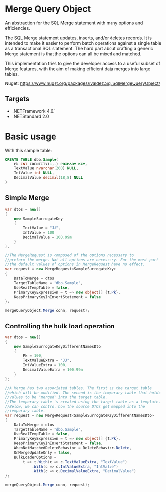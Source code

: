 Merge Query Object
===============
An abstraction for the SQL Merge statement with many options and efficiencies.

The SQL Merge statement updates, inserts, and/or deletes records. It is intended to make it easier to perform batch operations against a single table as a transactional SQL statement. The hard part about crafting a generic Merge statement is that the options can all be mixed and matched. 

This implementation tries to give the developer access to a useful subset of Merge features, with the aim of making efficient data merges into large tables. 

Nuget: https://www.nuget.org/packages/ivaldez.Sql.SqlMergeQueryObject/

## Targets

* .NETFramework 4.6.1
* .NETStandard 2.0

# Basic usage

With this sample table:

```sql
CREATE TABLE dbo.Sample(
    Pk INT IDENTITY(1,1) PRIMARY KEY,
    TextValue nvarchar(200) NULL,
    IntValue int NULL,
    DecimalValue decimal(18,8) NULL
)
```

## Simple Merge

```csharp
var dtos = new[]
{
    new SampleSurrogateKey
    {
        TextValue = "JJ",
        IntValue = 100,
        DecimalValue = 100.99m
    }
};

//The MergeRequest is composed of the options necessary to 
//preform the merge. Not all options are necessary. For the most part
//the default values of options in MergeRequest have no effect.
var request = new MergeRequest<SampleSurrogateKey>
{
    DataToMerge = dtos,
    TargetTableName = "dbo.Sample",
    UseRealTempTable = false,
    PrimaryKeyExpression = t => new object[] {t.Pk},
    KeepPrimaryKeyInInsertStatement = false
};

mergeQueryObject.Merge(conn, request);
```

## Controlling the bulk load operation

```csharp
var dtos = new[]
{
    new SampleSurrogateKeyDifferentNamesDto
    {
        Pk = 100,
        TextValueExtra = "JJ",
        IntValueExtra = 100,
        DecimalValueExtra = 100.99m
    }
};

//A Merge has two associated tables. The first is the target table 
//which will be modified. The second is the temporary table that holds
//values to be "merged" into the target table.
//The temporary table is created using the target table as a template. 
//Below, we can control how the source DTOs get mapped into the 
//temporary table.
var request = new MergeRequest<SampleSurrogateKeyDifferentNamesDto>
{
    DataToMerge = dtos,
    TargetTableName = "dbo.Sample",
    UseRealTempTable = false,
    PrimaryKeyExpression = t => new object[] {t.Pk},
    KeepPrimaryKeyInInsertStatement = false,
    WhenNotMatchedDeleteBehavior = DeleteBehavior.Delete,
    OnMergeUpdateOnly = false,
    BulkLoaderOptions =
        t => t.With(c => c.TextValueExtra, "TextValue")
            .With(c => c.IntValueExtra, "IntValue")
            .With(c => c.DecimalValueExtra, "DecimalValue")
};

mergeQueryObject.Merge(conn, request);
```